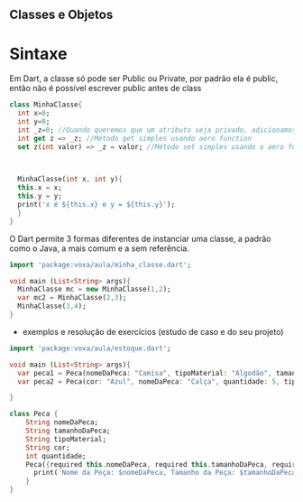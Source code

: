 ## Classes e Objetos

# Sintaxe
Em Dart, a classe só pode ser Public ou Private, por padrão ela é public, então não é possível escrever public antes de class
```dart
class MinhaClasse{
  int x=0;
  int y=0;
  int _z=0; //Quando queremos que um atributo seja privado, adicionamos um "_" antes do nome da variável.
  int get z => _z; //Método get simples usando aero function
  set z(int valor) => _z = valor; //Método set simples usando o aero function

  

  MinhaClasse(int x, int y){
  this.x = x;
  this.y = y;
  print('x é ${this.x} e y = ${this.y}');
  }
}
```
O Dart permite 3 formas diferentes  de instanciar uma classe, a padrão como o Java, a mais comum e a sem referência.

```dart
import 'package:voxa/aula/minha_classe.dart';

void main (List<String> args){
  MinhaClasse mc = new MinhaClasse(1,2);
  var mc2 = MinhaClasse(2,3);
  MinhaClasse(3,4);
}
```
- exemplos e resolução de exercícios (estudo de caso e do seu projeto)
```dart
import 'package:voxa/aula/estoque.dart';

void main (List<String> args){
  var peca1 = Peca(nomeDaPeca: "Camisa", tipoMaterial: "Algodão", tamanhoDaPeca: "GG", cor: "Terracota", quantidade: 13);
  var peca2 = Peca(cor: "Azul", nomeDaPeca: "Calça", quantidade: 5, tipoMaterial: "Jeans", tamanhoDaPeca: "48");

}
```
```dart
class Peca {
    String nomeDaPeca;
    String tamanhoDaPeca;
    String tipoMaterial;
    String cor;
    int quantidade;
    Peca({required this.nomeDaPeca, required this.tamanhoDaPeca, required this.tipoMaterial, required this.cor, required this.quantidade}){
      print('Nome da Peça: $nomeDaPeca, Tamanho da Peça: $tamanhoDaPeca, Tipo do Material: $tipoMaterial, Cor: $cor, Qtd: $quantidade');
    }
}
```




